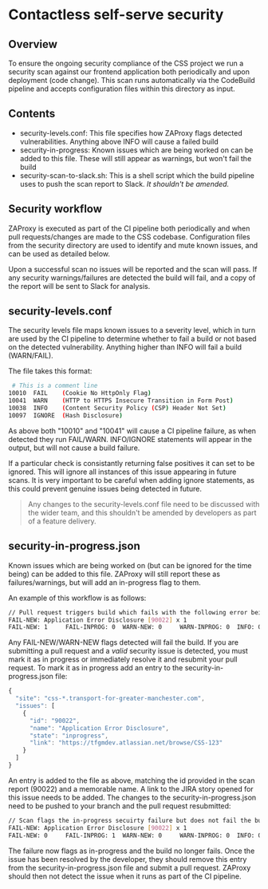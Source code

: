 # Contactless self-serve security

## Overview

To ensure the ongoing security compliance of the CSS project we run a security scan against our frontend application both periodically and upon deployment (code change). This scan runs automatically via the CodeBuild pipeline and accepts configuration files within this directory as input.

## Contents

- security-levels.conf: This file specifies how ZAProxy flags detected vulnerabilities. Anything above INFO will cause a failed build
- security-in-progress: Known issues which are being worked on can be added to this file. These will still appear as warnings, but won't fail the build
- security-scan-to-slack.sh: This is a shell script which the build pipeline uses to push the scan report to Slack. _It shouldn't be amended._

## Security workflow

ZAProxy is executed as part of the CI pipeline both periodically and when pull requests/changes are made to the CSS codebase. Configuration files from the security directory are used to identify and mute known issues, and can be used as detailed below.

Upon a successful scan no issues will be reported and the scan will pass. If any security warnings/failures are detected the build will fail, and a copy of the report will be sent to Slack for analysis.

## security-levels.conf

The security levels file maps known issues to a severity level, which in turn are used by the CI pipeline to determine whether to fail a build or not based on the detected vulnerability. Anything higher than INFO will fail a build (WARN/FAIL).

The file takes this format:

```bash
 # This is a comment line
10010  FAIL    (Cookie No HttpOnly Flag)
10041  WARN    (HTTP to HTTPS Insecure Transition in Form Post)
10038  INFO    (Content Security Policy (CSP) Header Not Set)
10097  IGNORE  (Hash Disclosure)
```

As above both "10010" and "10041" will cause a CI pipeline failure, as when detected they run FAIL/WARN. INFO/IGNORE statements will appear in the output, but will not cause a build failure.

If a particular check is consistantly returning false positives it can set to be ignored. This will ignore all instances of this issue appearing in future scans. It is very important to be careful when adding ignore statements, as this could prevent genuine issues being detected in future.

> Any changes to the security-levels.conf file need to be discussed with the wider team, and this shouldn't be amended by developers as part of a feature delivery.

## security-in-progress.json

Known issues which are being worked on (but can be ignored for the time being) can be added to this file. ZAProxy will still report these as failures/warnings, but will add an in-progress flag to them.

An example of this workflow is as follows:

```bash
// Pull request triggers build which fails with the following error being detected
FAIL-NEW: Application Error Disclosure [90022] x 1
FAIL-NEW: 1     FAIL-INPROG: 0  WARN-NEW: 0     WARN-INPROG: 0  INFO: 0 IGNORE: 0       PASS: 42
```

Any FAIL-NEW/WARN-NEW flags detected will fail the build. If you are submitting a pull request and a _valid_ security issue is detected, you must mark it as in progress or immediately resolve it and resubmit your pull request. To mark it as in progress add an entry to the security-in-progress.json file:

```javascript
{
  "site": "css-*.transport-for-greater-manchester.com",
  "issues": [
    {
      "id": "90022",
      "name": "Application Error Disclosure",
      "state": "inprogress",
      "link": "https://tfgmdev.atlassian.net/browse/CSS-123"
    }
  ]
}
```

An entry is added to the file as above, matching the id provided in the scan report (90022) and a memorable name. A link to the JIRA story opened for this issue needs to be added. The changes to the security-in-progress.json need to be pushed to your branch and the pull request resubmitted:

```bash
// Scan flags the in-progress secuirty failure but does not fail the build
FAIL-NEW: Application Error Disclosure [90022] x 1
FAIL-NEW: 0     FAIL-INPROG: 1  WARN-NEW: 0     WARN-INPROG: 0  INFO: 0 IGNORE: 0       PASS: 42
```

The failure now flags as in-progress and the build no longer fails. Once the issue has been resolved by the developer, they should remove this entry from the security-in-progress.json file and submit a pull request. ZAProxy should then not detect the issue when it runs as part of the CI pipeline.
